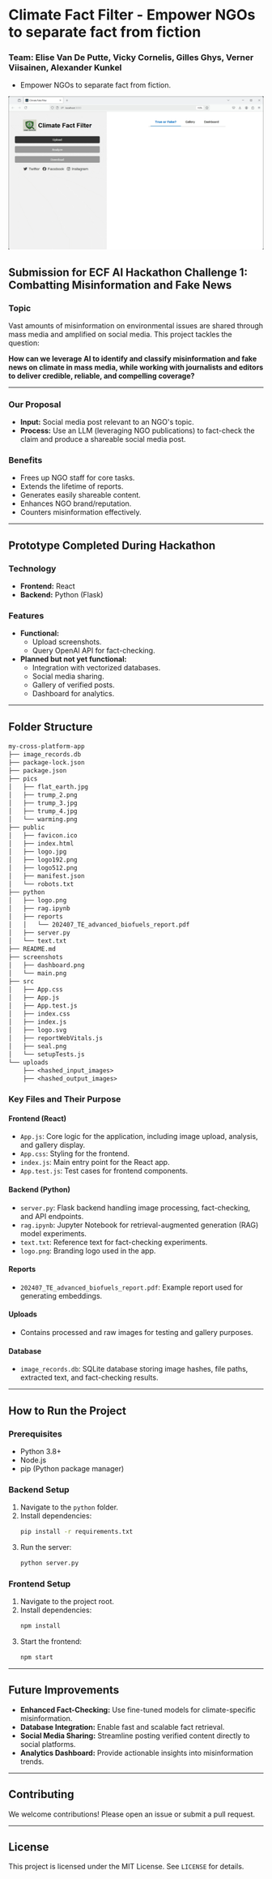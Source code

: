 # Climate Fact Filter - Empower NGOs to separate fact from fiction
### Team: Elise Van De Putte, Vicky Cornelis, Gilles Ghys, Verner Viisainen, Alexander Kunkel

- Empower NGOs to separate fact from fiction.

![Recording](/screenshots/recording.gif?raw=true)

## Submission for ECF AI Hackathon Challenge 1: Combatting Misinformation and Fake News

### Topic
Vast amounts of misinformation on environmental issues are shared through mass media and amplified on social media. This project tackles the question:

**How can we leverage AI to identify and classify misinformation and fake news on climate in mass media, while working with journalists and editors to deliver credible, reliable, and compelling coverage?**

---

### Our Proposal
- **Input:** Social media post relevant to an NGO's topic.
- **Process:** Use an LLM (leveraging NGO publications) to fact-check the claim and produce a shareable social media post.

### Benefits
- Frees up NGO staff for core tasks.
- Extends the lifetime of reports.
- Generates easily shareable content.
- Enhances NGO brand/reputation.
- Counters misinformation effectively.

---

## Prototype Completed During Hackathon

### Technology
- **Frontend:** React
- **Backend:** Python (Flask)

### Features
- **Functional:**
  - Upload screenshots.
  - Query OpenAI API for fact-checking.
- **Planned but not yet functional:**
  - Integration with vectorized databases.
  - Social media sharing.
  - Gallery of verified posts.
  - Dashboard for analytics.

---

## Folder Structure

```plaintext
my-cross-platform-app
├── image_records.db
├── package-lock.json
├── package.json
├── pics
│   ├── flat_earth.jpg
│   ├── trump_2.png
│   ├── trump_3.jpg
│   ├── trump_4.jpg
│   └── warming.png
├── public
│   ├── favicon.ico
│   ├── index.html
│   ├── logo.jpg
│   ├── logo192.png
│   ├── logo512.png
│   ├── manifest.json
│   └── robots.txt
├── python
│   ├── logo.png
│   ├── rag.ipynb
│   ├── reports
│   │   └── 202407_TE_advanced_biofuels_report.pdf
│   ├── server.py
│   └── text.txt
├── README.md
├── screenshots
│   ├── dashboard.png
│   └── main.png
├── src
│   ├── App.css
│   ├── App.js
│   ├── App.test.js
│   ├── index.css
│   ├── index.js
│   ├── logo.svg
│   ├── reportWebVitals.js
│   ├── seal.png
│   └── setupTests.js
└── uploads
    ├── <hashed_input_images>
    ├── <hashed_output_images>
```

### Key Files and Their Purpose

#### **Frontend (React)**
- `App.js`: Core logic for the application, including image upload, analysis, and gallery display.
- `App.css`: Styling for the frontend.
- `index.js`: Main entry point for the React app.
- `App.test.js`: Test cases for frontend components.

#### **Backend (Python)**
- `server.py`: Flask backend handling image processing, fact-checking, and API endpoints.
- `rag.ipynb`: Jupyter Notebook for retrieval-augmented generation (RAG) model experiments.
- `text.txt`: Reference text for fact-checking experiments.
- `logo.png`: Branding logo used in the app.

#### **Reports**
- `202407_TE_advanced_biofuels_report.pdf`: Example report used for generating embeddings.

#### **Uploads**
- Contains processed and raw images for testing and gallery purposes.

#### **Database**
- `image_records.db`: SQLite database storing image hashes, file paths, extracted text, and fact-checking results.

---

## How to Run the Project

### Prerequisites
- Python 3.8+
- Node.js
- pip (Python package manager)

### Backend Setup
1. Navigate to the `python` folder.
2. Install dependencies:
   ```bash
   pip install -r requirements.txt
   ```
3. Run the server:
   ```bash
   python server.py
   ```

### Frontend Setup
1. Navigate to the project root.
2. Install dependencies:
   ```bash
   npm install
   ```
3. Start the frontend:
   ```bash
   npm start
   ```

---

## Future Improvements
- **Enhanced Fact-Checking:** Use fine-tuned models for climate-specific misinformation.
- **Database Integration:** Enable fast and scalable fact retrieval.
- **Social Media Sharing:** Streamline posting verified content directly to social platforms.
- **Analytics Dashboard:** Provide actionable insights into misinformation trends.

---

## Contributing
We welcome contributions! Please open an issue or submit a pull request.

---

## License
This project is licensed under the MIT License. See `LICENSE` for details.

